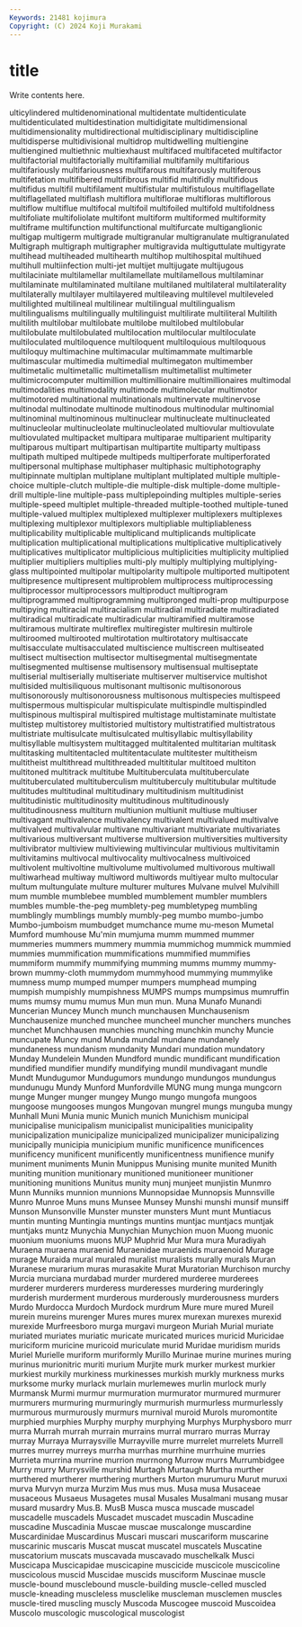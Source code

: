 ```yaml
---
Keywords: 21481 kojimura
Copyright: (C) 2024 Koji Murakami
---
```


# title

Write contents here.



ulticylindered multidenominational multidentate multidenticulate multidenticulated
multidestination multidigitate multidimensional multidimensionality multidirectional multidisciplinary multidiscipline multidisperse multidivisional multidrop
multidwelling multiengine multiengined multiethnic multiexhaust multifaced multifaceted multifactor multifactorial multifactorially
multifamilial multifamily multifarious multifariously multifariousness multifarous multifarously multiferous multifetation multifibered
multifibrous multifid multifidly multifidous multifidus multifil multifilament multifistular multifistulous multiflagellate
multiflagellated multiflash multiflora multiflorae multifloras multiflorous multiflow multiflue multifocal multifoil
multifoiled multifold multifoldness multifoliate multifoliolate multifont multiform multiformed multiformity multiframe
multifunction multifunctional multifurcate multiganglionic multigap multigerm multigrade multigranular multigranulate multigranulated
Multigraph multigraph multigrapher multigravida multiguttulate multigyrate multihead multiheaded multihearth multihop
multihospital multihued multihull multiinfection multi-jet multijet multijugate multijugous multilaciniate multilamellar
multilamellate multilamellous multilaminar multilaminate multilaminated multilane multilaned multilateral multilaterality multilaterally
multilayer multilayered multileaving multilevel multileveled multilighted multilineal multilinear multilingual multilingualism
multilingualisms multilingually multilinguist multilirate multiliteral Multilith multilith multilobar multilobate multilobe
multilobed multilobular multilobulate multilobulated multilocation multilocular multiloculate multiloculated multiloquence multiloquent
multiloquious multiloquous multiloquy multimachine multimacular multimammate multimarble multimascular multimedia multimedial
multimegaton multimember multimetalic multimetallic multimetallism multimetallist multimeter multimicrocomputer multimillion multimillionaire
multimillionaires multimodal multimodalities multimodality multimode multimolecular multimotor multimotored multinational multinationals
multinervate multinervose multinodal multinodate multinode multinodous multinodular multinomial multinominal multinominous
multinuclear multinucleate multinucleated multinucleolar multinucleolate multinucleolated multiovular multiovulate multiovulated multipacket
multipara multiparae multiparient multiparity multiparous multipart multipartisan multipartite multiparty multipass
multipath multiped multipede multipeds multiperforate multiperforated multipersonal multiphase multiphaser multiphasic
multiphotography multipinnate multiplan multiplane multiplant multiplated multiple multiple-choice multiple-clutch multiple-die
multiple-disk multiple-dome multiple-drill multiple-line multiple-pass multiplepoinding multiples multiple-series multiple-speed multiplet
multiple-threaded multiple-toothed multiple-tuned multiple-valued multiplex multiplexed multiplexer multiplexers multiplexes multiplexing
multiplexor multiplexors multipliable multipliableness multiplicability multiplicable multiplicand multiplicands multiplicate multiplication
multiplicational multiplications multiplicative multiplicatively multiplicatives multiplicator multiplicious multiplicities multiplicity multiplied
multiplier multipliers multiplies multi-ply multiply multiplying multiplying-glass multipointed multipolar multipolarity
multipole multiported multipotent multipresence multipresent multiproblem multiprocess multiprocessing multiprocessor multiprocessors
multiproduct multiprogram multiprogrammed multiprogramming multipronged multi-prop multipurpose multipying multiracial multiracialism
multiradial multiradiate multiradiated multiradical multiradicate multiradicular multiramified multiramose multiramous multirate
multireflex multiregister multiresin multirole multiroomed multirooted multirotation multirotatory multisaccate multisacculate
multisacculated multiscience multiscreen multiseated multisect multisection multisector multisegmental multisegmentate multisegmented
multisense multisensory multisensual multiseptate multiserial multiserially multiseriate multiserver multiservice multishot
multisided multisiliquous multisonant multisonic multisonorous multisonorously multisonorousness multisonous multispecies multispeed
multispermous multispicular multispiculate multispindle multispindled multispinous multispiral multispired multistage multistaminate
multistate multistep multistorey multistoried multistory multistratified multistratous multistriate multisulcate multisulcated
multisyllabic multisyllability multisyllable multisystem multitagged multitalented multitarian multitask multitasking multitentacled
multitentaculate multitester multitheism multitheist multithread multithreaded multititular multitoed multiton multitoned
multitrack multitube Multituberculata multituberculate multituberculated multituberculism multituberculy multitubular multitude multitudes
multitudinal multitudinary multitudinism multitudinist multitudinistic multitudinosity multitudinous multitudinously multitudinousness multiturn
multiunion multiunit multiuse multiuser multivagant multivalence multivalency multivalent multivalued multivalve
multivalved multivalvular multivane multivariant multivariate multivariates multivarious multiversant multiverse multiversion
multiversities multiversity multivibrator multiview multiviewing multivincular multivious multivitamin multivitamins multivocal
multivocality multivocalness multivoiced multivolent multivoltine multivolume multivolumed multivorous multiwall multiwarhead
multiway multiword multiwords multiyear multo multocular multum multungulate multure multurer
multures Mulvane mulvel Mulvihill mum mumble mumblebee mumbled mumblement mumbler
mumblers mumbles mumble-the-peg mumblety-peg mumbletypeg mumbling mumblingly mumblings mumbly mumbly-peg
mumbo mumbo-jumbo Mumbo-jumboism mumbudget mumchance mume mu-meson Mumetal Mumford mumhouse
Mu'min mumjuma mumm mummed mummer mummeries mummers mummery mummia mummichog
mummick mummied mummies mummification mummifications mummified mummifies mummiform mummify mummifying
mumming mumms mummy mummy-brown mummy-cloth mummydom mummyhood mummying mummylike mumness
mump mumped mumper mumpers mumphead mumping mumpish mumpishly mumpishness MUMPS
mumps mumpsimus mumruffin mums mumsy mumu mumus Mun mun mun.
Muna Munafo Munandi Muncerian Muncey Munch munch munchausen Munchausenism Munchausenize
munched munchee muncheel muncher munchers munches munchet Munchhausen munchies munching
munchkin munchy Muncie muncupate Muncy mund Munda mundal mundane mundanely
mundaneness mundanism mundanity Mundari mundation mundatory Munday Mundelein Munden Mundford
mundic mundificant mundification mundified mundifier mundify mundifying mundil mundivagant mundle
Mundt Mundugumor Mundugumors mundungo mundungos mundungus mundunugu Mundy Munford Munfordville
MUNG mung munga mungcorn munge Munger munger mungey Mungo mungo
mungofa mungoos mungoose mungooses mungos Mungovan mungrel mungs munguba mungy
Munhall Muni Munia munic Munich munich Munichism municipal municipalise municipalism
municipalist municipalities municipality municipalization municipalize municipalized municipalizer municipalizing municipally municipia
municipium munific munificence munificences munificency munificent munificently munificentness munifience munify
muniment muniments Munin Munippus Munising munite munited Munith muniting munition
munitionary munitioned munitioneer munitioner munitioning munitions Munitus munity munj munjeet
munjistin Munmro Munn Munniks munnion munnions Munnopsidae Munnopsis Munnsville Munro
Munroe Muns muns Munsee Munsey Munshi munshi munsif munsiff Munson
Munsonville Munster munster munsters Munt munt Muntiacus muntin munting Muntingia
muntings muntins muntjac muntjacs muntjak muntjaks muntz Munychia Munychian Munychion
muon Muong muonic muonium muoniums muons MUP Muphrid Mur Mura
mura Muradiyah Muraena muraena muraenid Muraenidae muraenids muraenoid Murage murage
Muraida mural muraled muralist muralists murally murals Muran Muranese murarium
muras murasakite Murat Muratorian Murchison murchy Murcia murciana murdabad murder
murdered murderee murderees murderer murderers murderess murderesses murdering murderingly murderish
murderment murderous murderously murderousness murders Murdo Murdocca Murdoch Murdock murdrum
Mure mure mured Mureil murein mureins murenger Mures mures murex
murexan murexes murexid murexide Murfreesboro murga murgavi murgeon Muriah Murial
muriate muriated muriates muriatic muricate muricated murices muricid Muricidae muriciform
muricine muricoid muriculate murid Muridae muridism murids Muriel Murielle muriform
muriformly Murillo Murinae murine murines muring murinus murionitric muriti murium
Murjite murk murker murkest murkier murkiest murkily murkiness murkinesses murkish
murkly murkness murks murksome murky murlack murlain murlemewes murlin murlock
murly Murmansk Murmi murmur murmuration murmurator murmured murmurer murmurers murmuring
murmuringly murmurish murmurless murmurlessly murmurous murmurously murmurs murnival muroid Murols
muromontite murphied murphies Murphy murphy murphying Murphys Murphysboro murr murra
Murrah murrah murrain murrains murral murraro murras Murray murray Murraya
Murraysville Murrayville murre murrelet murrelets Murrell murres murrey murreys murrha
murrhas murrhine murrhuine murries Murrieta murrina murrine murrion murrnong Murrow
murrs Murrumbidgee Murry murry Murrysville murshid Murtagh Murtaugh Murtha murther
murthered murtherer murthering murthers Murton murumuru Murut muruxi murva Murvyn
murza Murzim Mus mus mus. Musa musa Musaceae musaceous Musaeus
Musagetes musal Musales Musalmani musang musar musard musardry Mus.B. MusB
Musca musca muscade muscadel muscadelle muscadels Muscadet muscadet muscadin Muscadine
muscadine Muscadinia Muscae muscae muscalonge muscardine Muscardinidae Muscardinus Muscari muscari
muscariform muscarine muscarinic muscaris Muscat muscat muscatel muscatels Muscatine muscatorium
muscats muscavada muscavado muschelkalk Musci Muscicapa Muscicapidae muscicapine muscicide muscicole
muscicoline muscicolous muscid Muscidae muscids musciform Muscinae muscle muscle-bound musclebound
muscle-building muscle-celled muscled muscle-kneading muscleless musclelike muscleman musclemen muscles muscle-tired
muscling muscly Muscoda Muscogee muscoid Muscoidea Muscolo muscologic muscological muscologist
